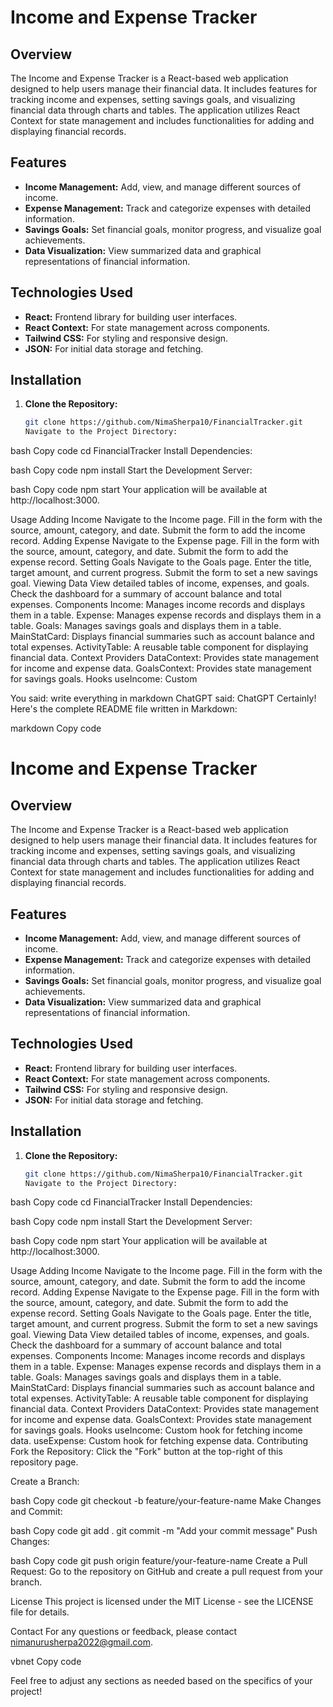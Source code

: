 # Income and Expense Tracker

## Overview

The Income and Expense Tracker is a React-based web application designed to help users manage their financial data. It includes features for tracking income and expenses, setting savings goals, and visualizing financial data through charts and tables. The application utilizes React Context for state management and includes functionalities for adding and displaying financial records.

## Features

- **Income Management:** Add, view, and manage different sources of income.
- **Expense Management:** Track and categorize expenses with detailed information.
- **Savings Goals:** Set financial goals, monitor progress, and visualize goal achievements.
- **Data Visualization:** View summarized data and graphical representations of financial information.

## Technologies Used

- **React:** Frontend library for building user interfaces.
- **React Context:** For state management across components.
- **Tailwind CSS:** For styling and responsive design.
- **JSON:** For initial data storage and fetching.

## Installation

1. **Clone the Repository:**
   ```bash
   git clone https://github.com/NimaSherpa10/FinancialTracker.git
   Navigate to the Project Directory:
   ```

bash
Copy code
cd FinancialTracker
Install Dependencies:

bash
Copy code
npm install
Start the Development Server:

bash
Copy code
npm start
Your application will be available at http://localhost:3000.

Usage
Adding Income
Navigate to the Income page.
Fill in the form with the source, amount, category, and date.
Submit the form to add the income record.
Adding Expense
Navigate to the Expense page.
Fill in the form with the source, amount, category, and date.
Submit the form to add the expense record.
Setting Goals
Navigate to the Goals page.
Enter the title, target amount, and current progress.
Submit the form to set a new savings goal.
Viewing Data
View detailed tables of income, expenses, and goals.
Check the dashboard for a summary of account balance and total expenses.
Components
Income: Manages income records and displays them in a table.
Expense: Manages expense records and displays them in a table.
Goals: Manages savings goals and displays them in a table.
MainStatCard: Displays financial summaries such as account balance and total expenses.
ActivityTable: A reusable table component for displaying financial data.
Context Providers
DataContext: Provides state management for income and expense data.
GoalsContext: Provides state management for savings goals.
Hooks
useIncome: Custom

You said:
write everything in markdown
ChatGPT said:
ChatGPT
Certainly! Here's the complete README file written in Markdown:

markdown
Copy code

# Income and Expense Tracker

## Overview

The Income and Expense Tracker is a React-based web application designed to help users manage their financial data. It includes features for tracking income and expenses, setting savings goals, and visualizing financial data through charts and tables. The application utilizes React Context for state management and includes functionalities for adding and displaying financial records.

## Features

- **Income Management:** Add, view, and manage different sources of income.
- **Expense Management:** Track and categorize expenses with detailed information.
- **Savings Goals:** Set financial goals, monitor progress, and visualize goal achievements.
- **Data Visualization:** View summarized data and graphical representations of financial information.

## Technologies Used

- **React:** Frontend library for building user interfaces.
- **React Context:** For state management across components.
- **Tailwind CSS:** For styling and responsive design.
- **JSON:** For initial data storage and fetching.

## Installation

1. **Clone the Repository:**
   ```bash
   git clone https://github.com/NimaSherpa10/FinancialTracker.git
   Navigate to the Project Directory:
   ```

bash
Copy code
cd FinancialTracker
Install Dependencies:

bash
Copy code
npm install
Start the Development Server:

bash
Copy code
npm start
Your application will be available at http://localhost:3000.

Usage
Adding Income
Navigate to the Income page.
Fill in the form with the source, amount, category, and date.
Submit the form to add the income record.
Adding Expense
Navigate to the Expense page.
Fill in the form with the source, amount, category, and date.
Submit the form to add the expense record.
Setting Goals
Navigate to the Goals page.
Enter the title, target amount, and current progress.
Submit the form to set a new savings goal.
Viewing Data
View detailed tables of income, expenses, and goals.
Check the dashboard for a summary of account balance and total expenses.
Components
Income: Manages income records and displays them in a table.
Expense: Manages expense records and displays them in a table.
Goals: Manages savings goals and displays them in a table.
MainStatCard: Displays financial summaries such as account balance and total expenses.
ActivityTable: A reusable table component for displaying financial data.
Context Providers
DataContext: Provides state management for income and expense data.
GoalsContext: Provides state management for savings goals.
Hooks
useIncome: Custom hook for fetching income data.
useExpense: Custom hook for fetching expense data.
Contributing
Fork the Repository:
Click the "Fork" button at the top-right of this repository page.

Create a Branch:

bash
Copy code
git checkout -b feature/your-feature-name
Make Changes and Commit:

bash
Copy code
git add .
git commit -m "Add your commit message"
Push Changes:

bash
Copy code
git push origin feature/your-feature-name
Create a Pull Request:
Go to the repository on GitHub and create a pull request from your branch.

License
This project is licensed under the MIT License - see the LICENSE file for details.

Contact
For any questions or feedback, please contact nimanurusherpa2022@gmail.com.

vbnet
Copy code

Feel free to adjust any sections as needed based on the specifics of your project!

